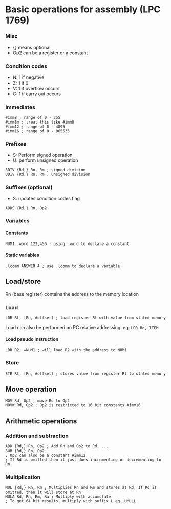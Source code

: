 # Basic operations for assembly (LPC 1769)

### Misc
- {} means optional
- Op2 can be a register or a constant

### Condition codes
- N: 1 if negative
- Z: 1 if 0
- V: 1 if overflow occurs
- C: 1 if carry out occurs

### Immediates
```
#imm8 ; range of 0 - 255
#imm8m ; treat this like #imm8
#imm12 ; range of 0 - 4095
#imm16 ; range of 0 - 065535
```

### Prefixes
- S: Perform signed operation
- U: perform unsigned operation
```
SDIV {Rd,} Rn, Rm ; signed division
UDIV {Rd,} Rn, Rm ; unsigned division
```

### Suffixes (optional)
- S: updates condition codes flag

```
ADDS {Rd,} Rn, Op2
```

### Variables
#### Constants
```
NUM1 .word 123,456 ; using .word to declare a constant
```

#### Static variables
```
.lcomm ANSWER 4 ; use .lcomm to declare a variable
```

## Load/store
Rn (base register) contains the address to the memory location
### Load
```
LDR Rt, [Rn, #offset] ; load register Rt with value from stated memory
```

Load can also be performed on PC relative addressing. eg. `LDR Rd, ITEM`

#### Load pseudo instruction
```
LDR R2, =NUM1 ; will load R2 with the address to NUM1
```

### Store
```
STR Rt, [Rn, #offset] ; stores value from register Rt to stated memory
```


## Move operation

```
MOV Rd, Op2 ; move Rd to Op2
MOVW Rd, Op2 ; Op2 is restricted to 16 bit constants #imm16
```

## Arithmetic operations

### Addition and subtraction
```
ADD {Rd,} Rn, Op2 ; Add Rn and Op2 to Rd, ...
SUB {Rd,} Rn, Op2
; Op2 can also be a constant #imm12
; If Rd is omitted then it just does incrementing or decrementing to Rn
```

### Multiplication
```
MUL {Rd,} Rn, Rm ; Multiplies Rn and Rm and stores at Rd. If Rd is omitted, then it will store at Rn
MULA Rd, Rn, Rm, Ra ; Multiply with accumulate
; To get 64 bit results, multiply with suffix L eg. UMULL
```
